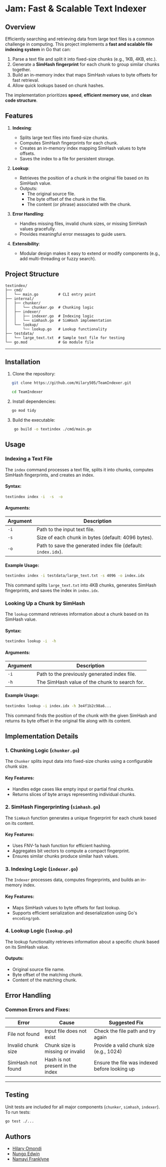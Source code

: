 # **Jam: Fast & Scalable Text Indexer**

## **Overview**
Efficiently searching and retrieving data from large text files is a common challenge in computing. This project implements a **fast and scalable file indexing system** in Go that can:
1. Parse a text file and split it into fixed-size chunks (e.g., 1KB, 4KB, etc.).
2. Generate a **SimHash fingerprint** for each chunk to group similar chunks together.
3. Build an in-memory index that maps SimHash values to byte offsets for fast retrieval.
4. Allow quick lookups based on chunk hashes.

The implementation prioritizes **speed**, **efficient memory use**, and **clean code structure**.

## **Features**

1. **Indexing**:
   - Splits large text files into fixed-size chunks.
   - Computes SimHash fingerprints for each chunk.
   - Creates an in-memory index mapping SimHash values to byte offsets.
   - Saves the index to a file for persistent storage.

2. **Lookup**:
   - Retrieves the position of a chunk in the original file based on its SimHash value.
   - Outputs:
     - The original source file.
     - The byte offset of the chunk in the file.
     - The content (or phrase) associated with the chunk.

3. **Error Handling**:
   - Handles missing files, invalid chunk sizes, or missing SimHash values gracefully.
   - Provides meaningful error messages to guide users.

4. **Extensibility**:
   - Modular design makes it easy to extend or modify components (e.g., add multi-threading or fuzzy search).

## **Project Structure**
```plaintext
textindex/
├── cmd/
│   └── main.go         # CLI entry point
├── internal/
│   ├── chunker/
│   │   └── chunker.go  # Chunking logic
│   ├── indexer/
│   │   ├── indexer.go  # Indexing logic
│   │   └── simhash.go  # SimHash implementation
│   └── lookup/
│       └── lookup.go   # Lookup functionality
├── testdata/
│   └── large_text.txt  # Sample text file for testing
└── go.mod              # Go module file
```

---

## **Installation**

1. Clone the repository:
 ```bash
    git clone https://github.com/Hilary505/TeamIndexer.git

    cd TeamIndexer
```

2. Install dependencies:
 ```bash
    go mod tidy
 ```

3. Build the executable:
```bash
    go build -o textindex ./cmd/main.go
```

## **Usage**

### **Indexing a Text File**
The `index` command processes a text file, splits it into chunks, computes SimHash fingerprints, and creates an index.

#### Syntax:
```bash
textindex index -i  -s  -o 
```

#### Arguments:
| Argument         | Description                                                      |
|------------------|------------------------------------------------------------------|
| `-i`             | Path to the input text file.                                     |
| `-s`             | Size of each chunk in bytes (default: 4096 bytes).               |
| `-o`             | Path to save the generated index file (default: `index.idx`).    |

#### Example Usage:
```bash
textindex index -i testdata/large_text.txt -s 4096 -o index.idx
```
This command splits `large_text.txt` into 4KB chunks, generates SimHash fingerprints, and saves the index in `index.idx`.

### **Looking Up a Chunk by SimHash**
The `lookup` command retrieves information about a chunk based on its SimHash value.

#### Syntax:
```bash
textindex lookup -i  -h 
```

#### Arguments:
| Argument         | Description                                                      |
|------------------|------------------------------------------------------------------|
| `-i`             | Path to the previously generated index file.                     |
| `-h`             | The SimHash value of the chunk to search for.                    |

#### Example Usage:
```bash
textindex lookup -i index.idx -h 3e4f1b2c98a6...
```
This command finds the position of the chunk with the given SimHash and returns its byte offset in the original file along with its content.

## **Implementation Details**

### **1. Chunking Logic (`chunker.go`)**
The `Chunker` splits input data into fixed-size chunks using a configurable chunk size.

#### Key Features:
- Handles edge cases like empty input or partial final chunks.
- Returns slices of byte arrays representing individual chunks.

### **2. SimHash Fingerprinting (`simhash.go`)**
The `SimHash` function generates a unique fingerprint for each chunk based on its content.

#### Key Features:
- Uses FNV-1a hash function for efficient hashing.
- Aggregates bit vectors to compute a compact fingerprint.
- Ensures similar chunks produce similar hash values.

### **3. Indexing Logic (`indexer.go`)**
The `Indexer` processes data, computes fingerprints, and builds an in-memory index.

#### Key Features:
- Maps SimHash values to byte offsets for fast lookup.
- Supports efficient serialization and deserialization using Go's `encoding/gob`.

### **4. Lookup Logic (`lookup.go`)**
The lookup functionality retrieves information about a specific chunk based on its SimHash value.

#### Outputs:
- Original source file name.
- Byte offset of the matching chunk.
- Content of the matching chunk.

## **Error Handling**

### Common Errors and Fixes:

| Error                  | Cause                             | Suggested Fix                                      |
|------------------------|-----------------------------------|--------------------------------------------------|
| File not found         | Input file does not exist         | Check the file path and try again                |
| Invalid chunk size     | Chunk size is missing or invalid  | Provide a valid chunk size (e.g., 1024)          |
| SimHash not found      | Hash is not present in the index  | Ensure the file was indexed before looking up    |

---

## **Testing**

Unit tests are included for all major components (`chunker`, `simhash`, `indexer`). To run tests:

```bash
go test ./...
```

## **Authors**
- [Hilary Omondi](https://github.com/Hilary505)
- [Nungo Edwin](https://github.com/NungoEdwin)
- [Namayi Franklyne](https://github.com/fnamayi)
